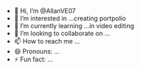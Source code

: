 - 👋 Hi, I’m @AllanVE07
- 👀 I’m interested in ...creating portpolio
- 🌱 I’m currently learning ...in video editing
- 💞️ I’m looking to collaborate on ...
- 📫 How to reach me ...
- 😄 Pronouns: ...
- ⚡ Fun fact: ...

<!---
AllanVE07/AllanVE07 is a ✨ special ✨ repository because its `README.md` (this file) appears on your GitHub profile.
You can click the Preview link to take a look at your changes.
--->
